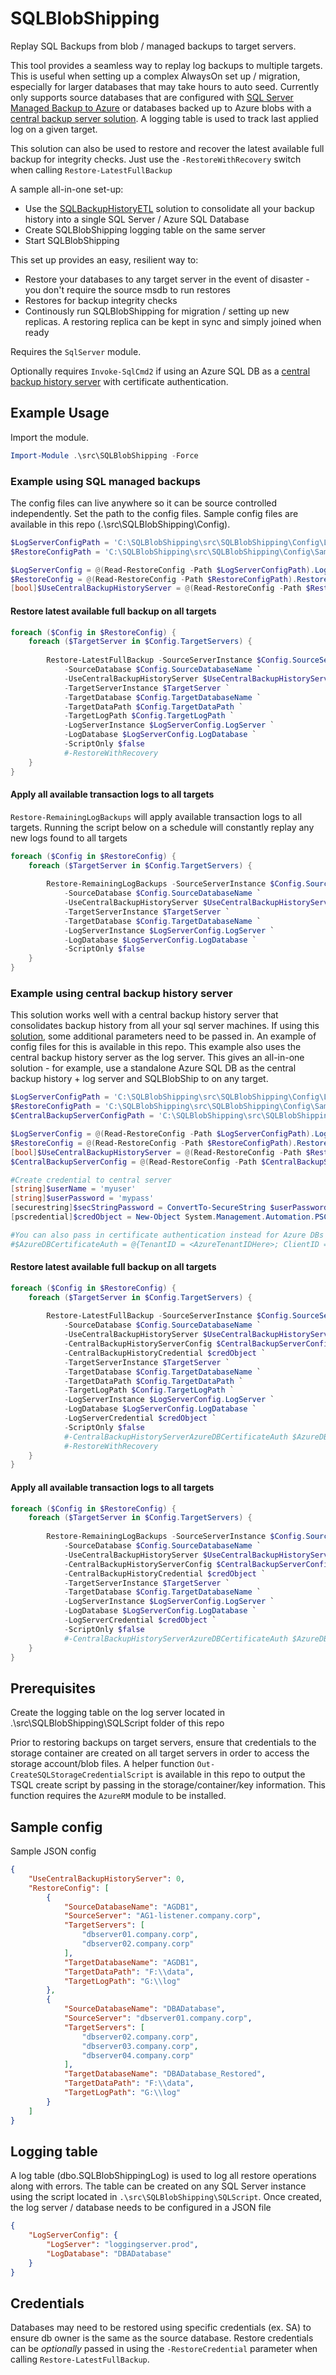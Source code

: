 # SQLBlobShipping

Replay SQL Backups from blob / managed backups to target servers.

This tool provides a seamless way to replay log backups to multiple targets. This is useful when setting up a complex AlwaysOn set up / migration, especially for larger databases that may take hours to auto seed. Currently only supports source databases that are configured with [SQL Server Managed Backup to Azure](https://docs.microsoft.com/en-us/sql/relational-databases/backup-restore/sql-server-managed-backup-to-microsoft-azure?view=sql-server-2014) or databases backed up to Azure blobs with a [central backup server solution](https://github.com/andrewalumkal/SQLBackupHistoryETL). A logging table is used to track last applied log on a given target.


This solution can also be used to restore and recover the latest available full backup for integrity checks. Just use the `-RestoreWithRecovery` switch when calling `Restore-LatestFullBackup`

A sample all-in-one set-up:
- Use the [SQLBackupHistoryETL](https://github.com/andrewalumkal/SQLBackupHistoryETL) solution to consolidate all your backup history into a single SQL Server / Azure SQL Database
- Create SQLBlobShipping logging table on the same server
- Start SQLBlobShipping

This set up provides an easy, resilient way to:
- Restore your databases to any target server in the event of disaster - you don't require the source msdb to run restores
- Restores for backup integrity checks
- Continously run SQLBlobShipping for migration / setting up new replicas. A restoring replica can be kept in sync and simply joined when ready

Requires the `SqlServer` module. 

Optionally requires `Invoke-SqlCmd2` if using an Azure SQL DB as a [central backup history server]((https://github.com/andrewalumkal/SQLBackupHistoryETL)) with certificate authentication.

## Example Usage

Import the module.

```powershell
Import-Module .\src\SQLBlobShipping -Force
```

### Example using SQL managed backups
The config files can live anywhere so it can be source controlled independently. Set the path to the config files. Sample config files are available in this repo (.\src\SQLBlobShipping\Config). 
```powershell
$LogServerConfigPath = 'C:\SQLBlobShipping\src\SQLBlobShipping\Config\LogServer.config.json'
$RestoreConfigPath = 'C:\SQLBlobShipping\src\SQLBlobShipping\Config\SampleRestore.config.json'

$LogServerConfig = @(Read-RestoreConfig -Path $LogServerConfigPath).LogServerConfig
$RestoreConfig = @(Read-RestoreConfig -Path $RestoreConfigPath).RestoreConfig
[bool]$UseCentralBackupHistoryServer = @(Read-RestoreConfig -Path $RestoreConfigPath).UseCentralBackupHistoryServer #this will be set to 0 in the config
```

#### Restore latest available full backup on all targets
```powershell
foreach ($Config in $RestoreConfig) {
    foreach ($TargetServer in $Config.TargetServers) {
    
        Restore-LatestFullBackup -SourceServerInstance $Config.SourceServer `
            -SourceDatabase $Config.SourceDatabaseName `
            -UseCentralBackupHistoryServer $UseCentralBackupHistoryServer `
            -TargetServerInstance $TargetServer `
            -TargetDatabase $Config.TargetDatabaseName `
            -TargetDataPath $Config.TargetDataPath `
            -TargetLogPath $Config.TargetLogPath `
            -LogServerInstance $LogServerConfig.LogServer `
            -LogDatabase $LogServerConfig.LogDatabase `
            -ScriptOnly $false 
            #-RestoreWithRecovery
    }
}
```

#### Apply all available transaction logs to all targets

`Restore-RemainingLogBackups` will apply available transaction logs to all targets. Running the script below on a schedule will constantly replay any new logs found to all targets

```powershell
foreach ($Config in $RestoreConfig) {
    foreach ($TargetServer in $Config.TargetServers) {
    
        Restore-RemainingLogBackups -SourceServerInstance $Config.SourceServer `
            -SourceDatabase $Config.SourceDatabaseName `
            -UseCentralBackupHistoryServer $UseCentralBackupHistoryServer `
            -TargetServerInstance $TargetServer `
            -TargetDatabase $Config.TargetDatabaseName `
            -LogServerInstance $LogServerConfig.LogServer `
            -LogDatabase $LogServerConfig.LogDatabase `
            -ScriptOnly $false
    }
}
```


### Example using central backup history server
This solution works well with a central backup history server that consolidates backup history from all your sql server machines. If using this [solution](https://github.com/andrewalumkal/SQLBackupHistoryETL), some additional parameters need to be passed in. An example of config files for this is available in this repo. This example also uses the central backup history server as the log server. This gives an all-in-one solution - for example, use a standalone Azure SQL DB as the central backup history + log server and SQLBlobShip to on any target.

```powershell
$LogServerConfigPath = 'C:\SQLBlobShipping\src\SQLBlobShipping\Config\LogServer.config.json'
$RestoreConfigPath = 'C:\SQLBlobShipping\src\SQLBlobShipping\Config\SampleRestoreCentralServer.config.json'
$CentralBackupServerConfigPath = 'C:\SQLBlobShipping\src\SQLBlobShipping\Config\CentralBackupHistoryServer.config.json'

$LogServerConfig = @(Read-RestoreConfig -Path $LogServerConfigPath).LogServerConfig
$RestoreConfig = @(Read-RestoreConfig -Path $RestoreConfigPath).RestoreConfig
[bool]$UseCentralBackupHistoryServer = @(Read-RestoreConfig -Path $RestoreConfigPath).UseCentralBackupHistoryServer
$CentralBackupServerConfig = @(Read-RestoreConfig -Path $CentralBackupServerConfigPath).CentralBackupHistoryServerConfig

#Create credential to central server
[string]$userName = 'myuser'
[string]$userPassword = 'mypass'
[securestring]$secStringPassword = ConvertTo-SecureString $userPassword -AsPlainText -Force
[pscredential]$credObject = New-Object System.Management.Automation.PSCredential ($userName, $secStringPassword)

#You can also pass in certificate authentication instead for Azure DBs
#$AzureDBCertificateAuth = @{TenantID = <AzureTenantIDHere>; ClientID = <AzureClientIDHere>; FullCertificatePath = "Cert:\LocalMachine\My\<CertificateThumbprintHere>"}


```

#### Restore latest available full backup on all targets
```powershell
foreach ($Config in $RestoreConfig) {
    foreach ($TargetServer in $Config.TargetServers) {
    
        Restore-LatestFullBackup -SourceServerInstance $Config.SourceServer `
            -SourceDatabase $Config.SourceDatabaseName `
            -UseCentralBackupHistoryServer $UseCentralBackupHistoryServer `
            -CentralBackupHistoryServerConfig $CentralBackupServerConfig `
            -CentralBackupHistoryCredential $credObject `
            -TargetServerInstance $TargetServer `
            -TargetDatabase $Config.TargetDatabaseName `
            -TargetDataPath $Config.TargetDataPath `
            -TargetLogPath $Config.TargetLogPath `
            -LogServerInstance $LogServerConfig.LogServer `
            -LogDatabase $LogServerConfig.LogDatabase `
            -LogServerCredential $credObject `
            -ScriptOnly $false
            #-CentralBackupHistoryServerAzureDBCertificateAuth $AzureDBCertificateAuth #Optionally can pass in certificate authentication
            #-RestoreWithRecovery
    }
}
```

#### Apply all available transaction logs to all targets

```powershell
foreach ($Config in $RestoreConfig) {
    foreach ($TargetServer in $Config.TargetServers) {
    
        Restore-RemainingLogBackups -SourceServerInstance $Config.SourceServer `
            -SourceDatabase $Config.SourceDatabaseName `
            -UseCentralBackupHistoryServer $UseCentralBackupHistoryServer `
            -CentralBackupHistoryServerConfig $CentralBackupServerConfig `
            -CentralBackupHistoryCredential $credObject `
            -TargetServerInstance $TargetServer `
            -TargetDatabase $Config.TargetDatabaseName `
            -LogServerInstance $LogServerConfig.LogServer `
            -LogDatabase $LogServerConfig.LogDatabase `
            -LogServerCredential $credObject `
            -ScriptOnly $false
            #-CentralBackupHistoryServerAzureDBCertificateAuth $AzureDBCertificateAuth #Optionally can pass in certificate authentication
    }
}
```

## Prerequisites

Create the logging table on the log server located in .\src\SQLBlobShipping\SQLScript folder of this repo

Prior to restoring backups on target servers, ensure that credentials to the storage container are created on all target servers in order to access the storage account/blob files. A helper function `Out-CreateSQLStorageCredentialScript` is available in this repo to output the TSQL create script by passing in the storage/container/key information. This function requires the `AzureRM` module to be installed.


## Sample config

Sample JSON config

```JSON
{
    "UseCentralBackupHistoryServer": 0,
    "RestoreConfig": [
        {
            "SourceDatabaseName": "AGDB1",
            "SourceServer": "AG1-listener.company.corp",
            "TargetServers": [
                "dbserver01.company.corp",
                "dbserver02.company.corp"
            ],
            "TargetDatabaseName": "AGDB1",
            "TargetDataPath": "F:\\data",
            "TargetLogPath": "G:\\log"
        },
        {
            "SourceDatabaseName": "DBADatabase",
            "SourceServer": "dbserver01.company.corp",
            "TargetServers": [
                "dbserver02.company.corp",
                "dbserver03.company.corp",
                "dbserver04.company.corp"
            ],
            "TargetDatabaseName": "DBADatabase_Restored",
            "TargetDataPath": "F:\\data",
            "TargetLogPath": "G:\\log"
        }
    ]
}
```

## Logging table
A log table (dbo.SQLBlobShippingLog) is used to log all restore operations along with errors. The table can be created on any SQL Server instance using the script located in `.\src\SQLBlobShipping\SQLScript`.
Once created, the log server / database needs to be configured in a JSON file

```JSON
{
    "LogServerConfig": {
        "LogServer": "loggingserver.prod",
        "LogDatabase": "DBADatabase"
    }
}
```

## Credentials
Databases may need to be restored using specific credentials (ex. SA) to ensure db owner is the same as the source database. Restore credentials can be *optionally* passed in using the `-RestoreCredential` parameter when calling `Restore-LatestFullBackup`. 

